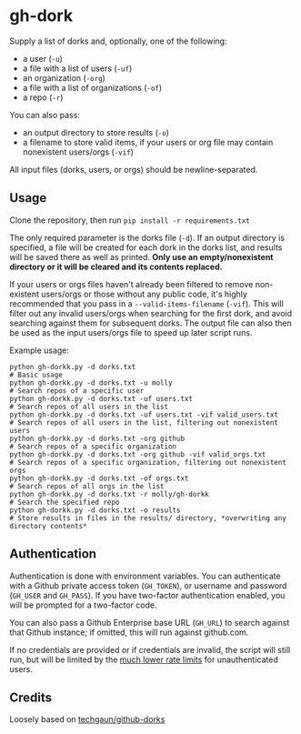 # gh-dork

Supply a list of dorks and, optionally, one of the following:
* a user (`-u`)
* a file with a list of users (`-uf`)
* an organization (`-org`)
* a file with a list of organizations (`-of`)
* a repo (`-r`)

You can also pass:
* an output directory to store results (`-o`)
* a filename to store valid items, if your users or org file may contain nonexistent users/orgs (`-vif`)

All input files (dorks, users, or orgs) should be newline-separated.

## Usage
Clone the repository, then run
`pip install -r requirements.txt`

The only required parameter is the dorks file (`-d`). If an output directory is specified, a file will be created for
each dork in the dorks list, and results will be saved there as well as printed. **Only use an empty/nonexistent
directory or it will be cleared and its contents replaced.**

If your users or orgs files haven't already been filtered to remove non-existent users/orgs or those without any public
code, it's highly recommended that you pass in a `--valid-items-filename` (`-vif`). This will filter out any invalid
users/orgs when searching for the first dork, and avoid searching against them for subsequent dorks. The output file
can also then be used as the input users/orgs file to speed up later script runs.

Example usage:
```
python gh-dorkk.py -d dorks.txt                                       # Basic usage
python gh-dorkk.py -d dorks.txt -u molly                              # Search repos of a specific user
python gh-dorkk.py -d dorks.txt -uf users.txt                         # Search repos of all users in the list
python gh-dorkk.py -d dorks.txt -uf users.txt -vif valid_users.txt    # Search repos of all users in the list, filtering out nonexistent users
python gh-dorkk.py -d dorks.txt -org github                           # Search repos of a specific organization
python gh-dorkk.py -d dorks.txt -org github -vif valid_orgs.txt       # Search repos of a specific organization, filtering out nonexistent orgs
python gh-dorkk.py -d dorks.txt -of orgs.txt                          # Search repos of all orgs in the list
python gh-dorkk.py -d dorks.txt -r molly/gh-dorkk                     # Search the specified repo
python gh-dorkk.py -d dorks.txt -o results                            # Store results in files in the results/ directory, *overwriting any directory contents*
```

## Authentication
Authentication is done with environment variables. You can authenticate with a Github private access token (`GH_TOKEN`),
or username and password (`GH_USER` and `GH_PASS`). If you have two-factor authentication enabled, you will be prompted
for a two-factor code.

You can also pass a Github Enterprise base URL (`GH_URL`) to search against that Github instance; if omitted, this will
run against github.com.

If no credentials are provided or if credentials are invalid, the script will still run, but will be limited by the 
[much lower rate limits](https://docs.github.com/en/rest/reference/search) for unauthenticated users.

## Credits
Loosely based on [techgaun/github-dorks](https://github.com/techgaun/github-dorks)